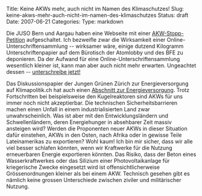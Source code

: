 Title: Keine AKWs mehr, auch nicht im Namen des Klimaschutzes!
Slug: keine-akws-mehr-auch-nicht-im-namen-des-klimaschutzes
Status: draft
Date: 2007-06-21
Categories:
Type: markdown

Die JUSO Bern und Aargau haben eine Webseite mit einer [AKW-Stopp-Petition](http://www.akw-stopp.ch/default.php) aufgeschaltet. Ich bezweifle zwar die Wirksamkeit einer Online-Unterschriftensammlung -- wirksamer wäre, einige dutzend Kilogramm Unterschriftenpapier auf dem Bürotisch der Atomlobby und des BFE zu deponieren. Da der Aufwand für eine Online-Unterschriftensammlung wesentlich kleiner ist, kann man aber auch nicht mehr erwarten. Ungeachtet dessen -- [unterschreibe jetzt!](http://www.akw-stopp.ch/default.php)

Das Diskussionspapier der Jungen Grünen Zürich zur Energieversorgung auf Klimapolitik.ch hat auch einen [Abschnitt zur Energieversorgung](http://www.klimapolitik.ch/politik/energieversorgung/). Trotz Fortschritten bei beispielsweise den Kugelreaktoren sind AKWs für uns immer noch nicht akzeptierbar. Die technischen Sicherheitsbarrieren machen einen Unfall in einem industrialisierten Land zwar unwahrscheinlich. Was ist aber mit den Entwicklungsländern und Schwellenländern, deren Energiehunger in absehbarer Zeit massiv ansteigen wird? Werden die Proponenten neuer AKWs in dieser Situation dafür einstehen, AKWs in den Osten, nach Afrika oder in gewisse Teile Lateinamerikas zu exportieren? Wohl kaum! Ich bin mir sicher, dass wir alle viel besser schlafen könnten, wenn wir Kraftwerke für die Nutzung erneuerbaren Energie exportieren könnten. Das Risiko, dass der Beton eines Wasserkraftwerkes oder das Silizium einer Photovoltaikanlage für kriegerische Zwecke eingesetzt wird ist offensichtlicherweise Grössenordnungen kleiner als bei einem AKW. Technisch gesehen gibt es nämlich keine grossen Unterschiede zwischen ziviler und militärischer Nutzung.
